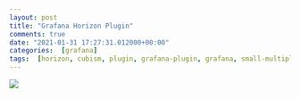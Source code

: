 ```yaml
---
layout: post
title: "Grafana Horizon Plugin"
comments: true
date: "2021-01-31 17:27:31.012000+00:00"
categories:  [grafana]
tags:  [horizon, cubism, plugin, grafana-plugin, grafana, small-multiples, data-vis]
---
```






![](/assets/img/aELv5AgAT_favicon.png)